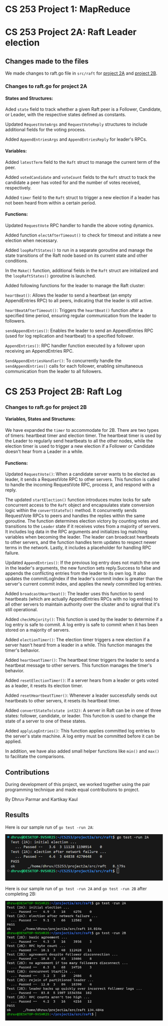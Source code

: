 # CS 253 Project 1: MapReduce
# CS 253 Project 2A: Raft Leader election

## Changes made to the files

We made changes to raft.go file in `src/raft` for [project 2A](#Changes-to-raft.go-for-project-2A) and [project 2B](#Changes-to-raft.go-for-project-2B).

### Changes to raft.go for project 2A

#### States and Structures:

Aded `state` field to track whether a given Raft peer is a Follower, Candidate, or Leader, with the respective states defined as constants.

Updated `RequestVoteArgs` and `RequestVoteReply` structures to include additional fields for the voting process.

Added `AppendEntriesArgs` and `AppendEntriesReply` for leader's RPCs.

#### Variables:

Added `latestTerm` field to the `Raft` struct to manage the current term of the peer.

Added `votedCandidate` and `voteCount` fields to the `Raft` struct to track the candidate a peer has voted for and the number of votes received, respectively.

Added `timer` field to the `Raft` struct to trigger a new election if a leader has not been heard from within a certain period.

#### Functions:

Updated `RequestVote` RPC handler to handle the above voting dynamics.

Added function `electAfterTimeout()` to check for timeout and initiate a new election when necessary.

Added `loopRaftStates()` to run in a separate goroutine and manage the state transitions of the Raft node based on its current state and other conditions.

In the `Make()` function, additional fields in the `Raft` struct are initialized and the `loopRaftStates()` goroutine is launched.

Added following functions for the leader to manage the Raft cluster:

`heartBeat()`: Allows the leader to send a heartbeat (an empty AppendEntries RPC) to all peers, indicating that the leader is still active.

`heartBeatAfterTimeout()`: Triggers the `heartBeat()` function after a specified time period, ensuring regular communication from the leader to followers.

`sendAppendEntries()`: Enables the leader to send an AppendEntries RPC (used for log replication and heartbeat) to a specified follower.

`AppendEntries()`: RPC handler function executed by a follower upon receiving an AppendEntries RPC.

`SendAppendEntriesHandler()`: To concurrently handle the `sendAppendEntries()` calls for each follower, enabling simultaneous communication from the leader to all followers.

# CS 253 Project 2B: Raft Log

### Changes to raft.go for project 2B

#### Variables, States and Structures:

We have expanded the `timer` to accommodate for 2B. There are two types of timers: heartbeat timer and election timer. The heartbeat timer is used by the Leader to regularly send heartbeats to all the other nodes, while the election timer is used to trigger a new election if a Follower or Candidate doesn't hear from a Leader in a while.

#### Functions:

Updated `RequestVote()`: When a candidate server wants to be elected as leader, it sends a RequestVote RPC to other servers. This function is called to handle the incoming RequestVote RPC, process it, and respond with a reply.

The updated `startElection()` function introduces mutex locks for safe concurrent access to the `Raft` object and encapsulates state conversion logic within the `convertStateTo()` method. It concurrently sends RequestVote RPCs to peers and handles the replies within the same goroutine. The function determines election victory by counting votes and transitions to the `Leader` state if it receives votes from a majority of servers. It includes log data in the RPC arguments and initializes log matching variables when becoming the leader. The leader can broadcast heartbeats to other servers, and the function handles term updates to respect newer terms in the network. Lastly, it includes a placeholder for handling RPC failure.

Updated `AppendEntries()`: If the previous log entry does not match the one in the leader's arguments, the new function sets reply.Success to false and appends the conflicting entries from the leader to its own log. It also updates the commitLogIndex if the leader's commit index is greater than the server's current commit index, and applies the newly committed log entries.

Added `broadcastHeartbeat()`: The leader uses this function to send heartbeats (which are actually AppendEntries RPCs with no log entries) to all other servers to maintain authority over the cluster and to signal that it's still operational.

Added `checkMajority()`: This function is used by the leader to determine if a log entry is safe to commit. A log entry is safe to commit when it has been stored on a majority of servers.

Added `electionTimer()`: The election timer triggers a new election if a server hasn't heard from a leader in a while. This function manages the timer's behavior.

Added `heartbeatTimer()`: The heartbeat timer triggers the leader to send a heartbeat message to other servers. This function manages the timer's behavior.

Added `resetElectionTimer()`: If a server hears from a leader or gets voted as a leader, it resets its election timer.

Added `resetHeartbeatTimer()`: Whenever a leader successfully sends out heartbeats to other servers, it resets its heartbeat timer.

Added `convertStateTo(state int32)`: A server in Raft can be in one of three states: follower, candidate, or leader. This function is used to change the state of a server to one of these states.

Added `applyLogEntries()`: This function applies committed log entries to the server's state machine. A log entry must be committed before it can be applied.

In addition, we have also added small helper functions like `min()` and `max()` to facilitate the comparisons.

## Contributions

During development of this project, we worked together using the pair programming technique and made equal contributions to project.

By Dhruv Parmar and Kartikay Kaul

## Results

Here is our sample run of `go test -run 2A`:

![Image](./testcase2A.png)

Here is our sample run of `go test -run 2A` and `go test -run 2B` after completing 2B:

![Image](./testcases_2A_2B.png)

